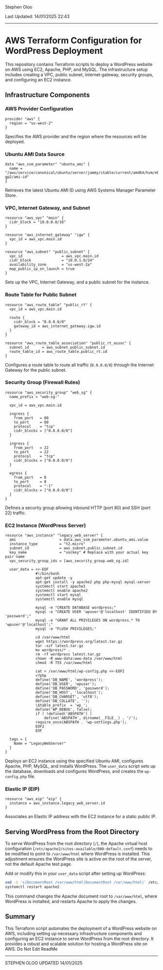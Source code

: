 Stephen Oloo

Last Updated: 14/01/2025 22:43


---

# AWS Terraform Configuration for WordPress Deployment

This repository contains Terraform scripts to deploy a WordPress website on AWS using EC2, Apache, PHP, and MySQL. The infrastructure setup includes creating a VPC, public subnet, internet gateway, security groups, and configuring an EC2 instance.

## Infrastructure Components

### AWS Provider Configuration
```hcl
provider "aws" {
  region = "us-west-2"
}
```
Specifies the AWS provider and the region where the resources will be deployed.

### Ubuntu AMI Data Source
```hcl
data "aws_ssm_parameter" "ubuntu_ami" {
  name = "/aws/service/canonical/ubuntu/server/jammy/stable/current/amd64/hvm/ebs-gp2/ami-id"
}
```
Retrieves the latest Ubuntu AMI ID using AWS Systems Manager Parameter Store.

### VPC, Internet Gateway, and Subnet
```hcl
resource "aws_vpc" "main" {
  cidr_block = "10.0.0.0/16"
}

resource "aws_internet_gateway" "igw" {
  vpc_id = aws_vpc.main.id
}

resource "aws_subnet" "public_subnet" {
  vpc_id                  = aws_vpc.main.id
  cidr_block              = "10.0.1.0/24"
  availability_zone       = "us-west-2a"
  map_public_ip_on_launch = true
}
```
Sets up the VPC, Internet Gateway, and a public subnet for the instance.

### Route Table for Public Subnet
```hcl
resource "aws_route_table" "public_rt" {
  vpc_id = aws_vpc.main.id

  route {
    cidr_block = "0.0.0.0/0"
    gateway_id = aws_internet_gateway.igw.id
  }
}

resource "aws_route_table_association" "public_rt_assoc" {
  subnet_id      = aws_subnet.public_subnet.id
  route_table_id = aws_route_table.public_rt.id
}
```
Configures a route table to route all traffic (`0.0.0.0/0`) through the Internet Gateway for the public subnet.

### Security Group (Firewall Rules)
```hcl
resource "aws_security_group" "web_sg" {
  name_prefix = "web-sg-"

  vpc_id = aws_vpc.main.id

  ingress {
    from_port   = 80
    to_port     = 80
    protocol    = "tcp"
    cidr_blocks = ["0.0.0.0/0"]
  }

  ingress {
    from_port   = 22
    to_port     = 22
    protocol    = "tcp"
    cidr_blocks = ["0.0.0.0/0"]
  }

  egress {
    from_port   = 0
    to_port     = 0
    protocol    = "-1"
    cidr_blocks = ["0.0.0.0/0"]
  }
}
```
Defines a security group allowing inbound HTTP (port 80) and SSH (port 22) traffic.

### EC2 Instance (WordPress Server)
```hcl
resource "aws_instance" "legacy_web_server" {
  ami                    = data.aws_ssm_parameter.ubuntu_ami.value
  instance_type          = "t2.micro"
  subnet_id              = aws_subnet.public_subnet.id
  key_name               = "vockey" # Replace with your actual key pair name
  vpc_security_group_ids = [aws_security_group.web_sg.id]

  user_data = <<-EOF
              #!/bin/bash
              apt-get update -y
              apt-get install -y apache2 php php-mysql mysql-server
              systemctl start apache2
              systemctl enable apache2
              systemctl start mysql
              systemctl enable mysql

              mysql -e "CREATE DATABASE wordpress;"
              mysql -e "CREATE USER 'wpuser'@'localhost' IDENTIFIED BY 'password';"
              mysql -e "GRANT ALL PRIVILEGES ON wordpress.* TO 'wpuser'@'localhost';"
              mysql -e "FLUSH PRIVILEGES;"

              cd /var/www/html
              wget https://wordpress.org/latest.tar.gz
              tar -xzf latest.tar.gz
              mv wordpress/* .
              rm -rf wordpress latest.tar.gz
              chown -R www-data:www-data /var/www/html
              chmod -R 755 /var/www/html

              cat > /var/www/html/wp-config.php <<-EOF2
              <?php
              define('DB_NAME', 'wordpress');
              define('DB_USER', 'wpuser');
              define('DB_PASSWORD', 'password');
              define('DB_HOST', 'localhost');
              define('DB_CHARSET', 'utf8');
              define('DB_COLLATE', '');
              \$table_prefix  = 'wp_';
              define('WP_DEBUG', false);
              if ( !defined('ABSPATH') )
                  define('ABSPATH', dirname(__FILE__) . '/');
              require_once(ABSPATH . 'wp-settings.php');
              EOF2
              EOF

  tags = {
    Name = "LegacyWebServer"
  }
}
```
Deploys an EC2 instance using the specified Ubuntu AMI, configures Apache, PHP, MySQL, and installs WordPress. The `user_data` script sets up the database, downloads and configures WordPress, and creates the `wp-config.php` file.

### Elastic IP (EIP)
```hcl
resource "aws_eip" "eip" {
  instance = aws_instance.legacy_web_server.id
}
```
Associates an Elastic IP address with the EC2 instance for a static public IP.

## Serving WordPress from the Root Directory

To serve WordPress from the root directory (`/`), the Apache virtual host configuration (`/etc/apache2/sites-available/000-default.conf`) needs to be modified to point to `/var/www/html` where WordPress is installed. This adjustment ensures the WordPress site is active on the root of the server, not the default Apache test page.

Add or modify this in your `user_data` script after setting up WordPress:

```bash
sed -i 's|DocumentRoot /var/www/html|DocumentRoot /var/www/html|' /etc/apache2/sites-available/000-default.conf
systemctl restart apache2
```

This command changes the Apache document root to `/var/www/html`, where WordPress is installed, and restarts Apache to apply the changes.

## Summary

This Terraform script automates the deployment of a WordPress website on AWS, including setting up necessary infrastructure components and configuring an EC2 instance to serve WordPress from the root directory. It provides a robust and scalable solution for hosting a WordPress site on AWS. Do Not Edit ReadMe

--- 

STEPHEN OLOO 
UPDATED 14/01/2025
